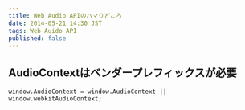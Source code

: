 ```yaml
---
title: Web Audio APIのハマりどころ
date: 2014-05-21 14:30 JST
tags: Web Auido API
published: false
---
```


## AudioContextはベンダープレフィックスが必要

```
window.AudioContext = window.AudioContext || window.webkitAudioContext;
```
